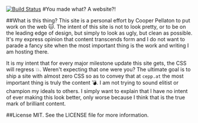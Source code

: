 [![Build Status](https://travis-ci.org/cooperpellaton/cooperpellaton.com.svg?branch=master)](https://travis-ci.org/cooperpellaton/cooperpellaton.com)
#You made what? A website?!

##What is this thing?
This site is a personal effort by Cooper Pellaton to put work on the web :cat:. The intent of this site is not to look pretty, or to be on the leading edge of design, but simply to look as ugly, but clean as possible. It's my express opinion that content transcends form and I do not want to parade a fancy site when the most important thing is the work and writing I am hosting there.

It is my intent that for every major milestone update this site gets, the CSS will regress :boom:. Weren't expecting that one were you? The ultimate goal is to ship a site with almost zero CSS so as to convey that at `cepp.at` the most important thing is truly the content :bomb:. I am not trying to sound elitist or champion my ideals to others. I simply want to explain that I have no intent of ever making this look better, only worse because I think that is the true mark of brilliant content.

##License
MIT. See the LICENSE file for more information.
